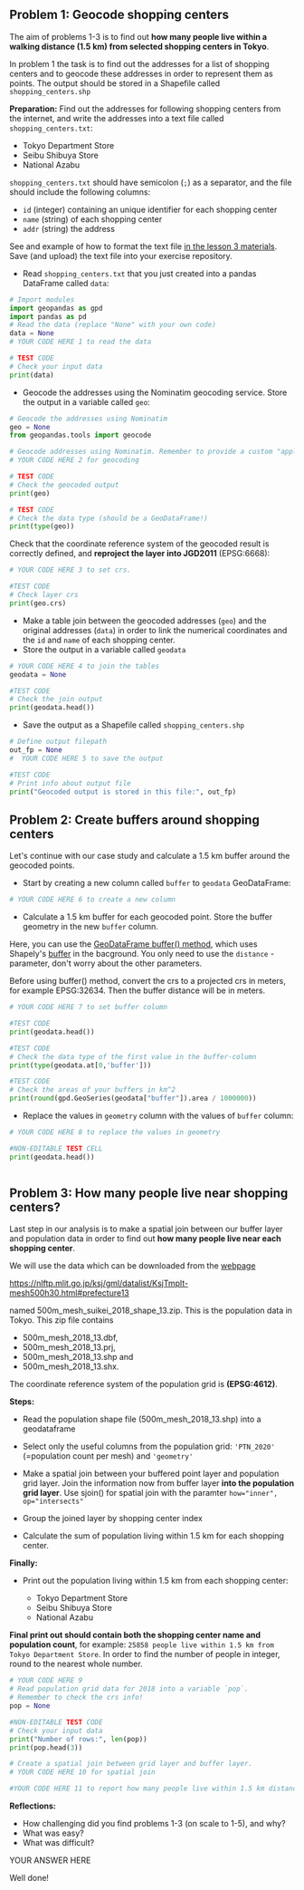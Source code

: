 ## Problem 1: Geocode shopping centers

The aim of problems 1-3 is to find out **how many people live within a walking distance (1.5 km) from selected shopping centers in Tokyo**.

In problem 1 the task is to find out the addresses for a list of shopping centers and to geocode these addresses in order to represent them as points. The output should be stored in a Shapefile called `shopping_centers.shp` 

**Preparation:** Find out the addresses for following shopping centers from the internet, and write the addresses into a text file called `shopping_centers.txt`:

- Tokyo Department Store
- Seibu Shibuya Store
- National Azabu

`shopping_centers.txt` should have semicolon (`;`) as a separator, and the file should include the following columns:

- ``id`` (integer) containing an unique identifier for each shopping center
- ``name`` (string) of each shopping center
- ``addr`` (string) the address 


See and example of how to format the text file [in the lesson 3 materials](https://autogis-site.readthedocs.io/en/latest/notebooks/L3/geocoding_in_geopandas.html). Save (and upload) the text file into your exercise repository.

- Read `shopping_centers.txt` that you just created into a pandas DataFrame called ``data``:


```python
# Import modules
import geopandas as gpd
import pandas as pd
# Read the data (replace "None" with your own code)
data = None
# YOUR CODE HERE 1 to read the data
```


```python
# TEST CODE
# Check your input data
print(data)
```

- Geocode the addresses using the Nominatim geocoding service. Store the output in a variable called `geo`:


```python
# Geocode the addresses using Nominatim
geo = None
from geopandas.tools import geocode

# Geocode addresses using Nominatim. Remember to provide a custom "application name" in the user_agent parameter!
# YOUR CODE HERE 2 for geocoding
```


```python
# TEST CODE
# Check the geocoded output
print(geo)
```


```python
# TEST CODE
# Check the data type (should be a GeoDataFrame!)
print(type(geo))
```

Check that the coordinate reference system of the geocoded result is correctly defined, and **reproject the layer into JGD2011** (EPSG:6668):


```python
# YOUR CODE HERE 3 to set crs.
```


```python
#TEST CODE
# Check layer crs
print(geo.crs)
```

- Make a table join between the geocoded addresses (``geo``) and the original addresses (``data``) in order to link the numerical coordinates and  the `id` and `name` of each shopping center. 
- Store the output in a variable called ``geodata`` 



```python
# YOUR CODE HERE 4 to join the tables
geodata = None
```


```python
#TEST CODE
# Check the join output
print(geodata.head())
```

- Save the output as a Shapefile called `shopping_centers.shp` 


```python
# Define output filepath
out_fp = None
#  YOUR CODE HERE 5 to save the output 
```

```python
#TEST CODE
# Print info about output file
print("Geocoded output is stored in this file:", out_fp)
```

## Problem 2: Create buffers around shopping centers

Let's continue with our case study and calculate a 1.5 km buffer around the geocoded points. 


- Start by creating a new column called `buffer` to ``geodata`` GeoDataFrame:


```python
# YOUR CODE HERE 6 to create a new column
```

- Calculate a 1.5 km buffer for each geocoded point. Store the buffer geometry in the new `buffer` column.

Here, you can use the [GeoDataFrame buffer() method](http://geopandas.org/geometric_manipulations.html#GeoSeries.buffer), which uses Shapely's [buffer](http://toblerity.org/shapely/manual.html#object.buffer) in the bacground. You only need to use the `distance` -parameter, don't worry about the other parameters.

Before using buffer() method, convert the crs to a projected crs in meters, for example EPSG:32634. Then the buffer distance will be in meters.


```python
# YOUR CODE HERE 7 to set buffer column
```


```python
#TEST CODE
print(geodata.head())
```


```python
#TEST CODE
# Check the data type of the first value in the buffer-column
print(type(geodata.at[0,'buffer']))
```


```python
#TEST CODE
# Check the areas of your buffers in km^2
print(round(gpd.GeoSeries(geodata["buffer"]).area / 1000000))
```

- Replace the values in `geometry` column with the values of `buffer` column:


```python
# YOUR CODE HERE 8 to replace the values in geometry
```


```python
#NON-EDITABLE TEST CELL
print(geodata.head())
```




```python

```

## Problem 3: How many people live near shopping centers? 

Last step in our analysis is to make a spatial join between our buffer layer and population data in order to find out **how many people live near each shopping center**. 

We will use the data which can be downloaded from the [webpage](https://nlftp.mlit.go.jp/ksj/gml/datalist/KsjTmplt-mesh500h30.html#prefecture13) 

https://nlftp.mlit.go.jp/ksj/gml/datalist/KsjTmplt-mesh500h30.html#prefecture13

named 500m_mesh_suikei_2018_shape_13.zip. This is the population data in Tokyo. This zip file contains 

- 500m_mesh_2018_13.dbf,
- 500m_mesh_2018_13.prj,
- 500m_mesh_2018_13.shp and 
- 500m_mesh_2018_13.shx.

The coordinate reference system of the population grid is **(EPSG:4612)**.


**Steps:**

- Read the population shape file (500m_mesh_2018_13.shp) into a geodataframe

- Select only the useful columns from the population grid: ``'PTN_2020'`` (=population count per mesh) and ``'geometry'`` 

- Make a spatial join between your buffered point layer and population grid layer. Join the information now from buffer layer **into the population grid layer**. Use sjoin() for spatial join with the paramter `how="inner", op="intersects"`

- Group the joined layer by shopping center index

- Calculate the sum of population living within 1.5 km for each shopping center.

**Finally:**

- Print out the population living within 1.5 km from each shopping center:

    - Tokyo Department Store
    - Seibu Shibuya Store
    - National Azabu
     
**Final print out should contain both the shopping center name and population count**, for example: `25858 people live within 1.5 km from Tokyo Department Store`. In order to find the number of people in integer, round to the nearest whole number.


```python
# YOUR CODE HERE 9 
# Read population grid data for 2018 into a variable `pop`. 
# Remember to check the crs info! 
pop = None
```


```python
#NON-EDITABLE TEST CODE
# Check your input data
print("Number of rows:", len(pop))
print(pop.head(3))
```


```python
# Create a spatial join between grid layer and buffer layer. 
# YOUR CODE HERE 10 for spatial join
```


```python
#YOUR CODE HERE 11 to report how many people live within 1.5 km distance from each shopping center
```

**Reflections:**
    
- How challenging did you find problems 1-3 (on scale to 1-5), and why?
- What was easy?
- What was difficult?

YOUR ANSWER HERE

Well done!
